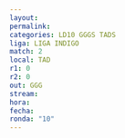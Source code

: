 ```yaml
---
layout: 
permalink: 
categories: LD10 GGGS TADS
liga: LIGA INDIGO
match: 2
local: TAD
r1: 0
r2: 0
out: GGG
stream: 
hora: 
fecha: 
ronda: "10"
---
```


